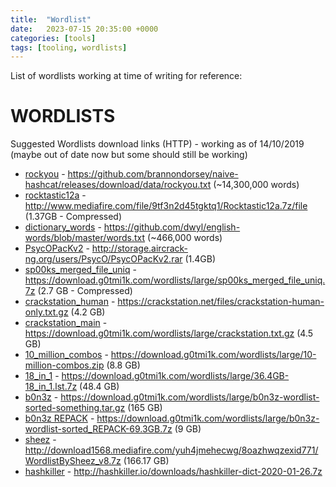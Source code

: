 ```yaml
---
title:  "Wordlist"
date:   2023-07-15 20:35:00 +0000
categories: [tools]
tags: [tooling, wordlists]
---
```



List of wordlists working at time of writing for reference:


WORDLISTS
=========
Suggested Wordlists download links (HTTP) - working as of 14/10/2019 (maybe out of date now but some should still be working)

* [rockyou] - https://github.com/brannondorsey/naive-hashcat/releases/download/data/rockyou.txt (~14,300,000 words)
* [rocktastic12a] - http://www.mediafire.com/file/9tf3n2d45tgktq1/Rocktastic12a.7z/file (1.37GB - Compressed)
* [dictionary_words] - https://github.com/dwyl/english-words/blob/master/words.txt (~466,000 words)
* [PsycOPacKv2] - http://storage.aircrack-ng.org/users/PsycO/PsycOPacKv2.rar (1.4GB)
* [sp00ks_merged_file_uniq] - https://download.g0tmi1k.com/wordlists/large/sp00ks_merged_file_uniq.7z (2.7 GB - Compressed)
* [crackstation_human] - https://crackstation.net/files/crackstation-human-only.txt.gz (4.2 GB)
* [crackstation_main] - https://download.g0tmi1k.com/wordlists/large/crackstation.txt.gz (4.5 GB)
* [10_million_combos] - https://download.g0tmi1k.com/wordlists/large/10-million-combos.zip (8.8 GB)
* [18_in_1] - https://download.g0tmi1k.com/wordlists/large/36.4GB-18_in_1.lst.7z (48.4 GB)
* [b0n3z] - https://download.g0tmi1k.com/wordlists/large/b0n3z-wordlist-sorted-something.tar.gz (165 GB)
* [b0n3z REPACK] - https://download.g0tmi1k.com/wordlists/large/b0n3z-wordlist-sorted_REPACK-69.3GB.7z (9 GB)
* [sheez] - http://download1568.mediafire.com/yuh4jmehecwg/8oazhwqzexid771/WordlistBySheez_v8.7z (166.17 GB)
* [hashkiller] - http://hashkiller.io/downloads/hashkiller-dict-2020-01-26.7z

[rockyou]: https://github.com/brannondorsey/naive-hashcat/releases/download/data/rockyou.txt (~14,300,000 words)
[rocktastic12a]: http://www.mediafire.com/file/9tf3n2d45tgktq1/Rocktastic12a.7z/file (1.37GB - Compressed)
[dictionary_words]: https://github.com/dwyl/english-words/blob/master/words.txt (~466,000 words)
[PsycOPacKv2]: http://storage.aircrack-ng.org/users/PsycO/PsycOPacKv2.rar (1.4GB)
[sp00ks_merged_file_uniq]: https://download.g0tmi1k.com/wordlists/large/sp00ks_merged_file_uniq.7z (2.7 GB - Compressed)
[crackstation_human]: https://crackstation.net/files/crackstation-human-only.txt.gz (4.2 GB)
[crackstation_main]: https://download.g0tmi1k.com/wordlists/large/crackstation.txt.gz (4.5 GB)
[10_million_combos]: https://download.g0tmi1k.com/wordlists/large/10-million-combos.zip (8.8 GB)
[18_in_1]: https://download.g0tmi1k.com/wordlists/large/36.4GB-18_in_1.lst.7z (48.4 GB)
[b0n3z]: https://download.g0tmi1k.com/wordlists/large/b0n3z-wordlist-sorted-something.tar.gz (165 GB)
[b0n3z REPACK]: https://download.g0tmi1k.com/wordlists/large/b0n3z-wordlist-sorted_REPACK-69.3GB.7z (9 GB)
[sheez]: http://download1568.mediafire.com/yuh4jmehecwg/8oazhwqzexid771/WordlistBySheez_v8.7z
[hashkiller]: http://hashkiller.io/downloads/hashkiller-dict-2020-01-26.7z




